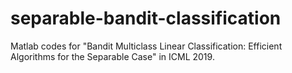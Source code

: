 # separable-bandit-classification
Matlab codes for "Bandit Multiclass Linear Classification: Efficient Algorithms for the Separable Case" in ICML 2019. 
